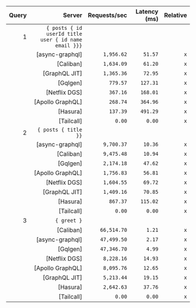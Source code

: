 <!-- PERFORMANCE_RESULTS_START -->

| Query | Server | Requests/sec | Latency (ms) | Relative |
|-------:|--------:|--------------:|--------------:|---------:|
| 1 | `{ posts { id userId title user { id name email }}}` |
|| [async-graphql] | `1,956.62` | `51.57` | `x` |
|| [Caliban] | `1,634.09` | `61.20` | `x` |
|| [GraphQL JIT] | `1,365.36` | `72.95` | `x` |
|| [Gqlgen] | `779.57` | `127.31` | `x` |
|| [Netflix DGS] | `367.16` | `168.01` | `x` |
|| [Apollo GraphQL] | `268.74` | `364.96` | `x` |
|| [Hasura] | `137.39` | `491.29` | `x` |
|| [Tailcall] | `0.00` | `0.00` | `x` |
| 2 | `{ posts { title }}` |
|| [async-graphql] | `9,700.37` | `10.36` | `x` |
|| [Caliban] | `9,475.48` | `10.94` | `x` |
|| [Gqlgen] | `2,174.18` | `47.62` | `x` |
|| [Apollo GraphQL] | `1,756.83` | `56.81` | `x` |
|| [Netflix DGS] | `1,604.55` | `69.72` | `x` |
|| [GraphQL JIT] | `1,409.16` | `70.85` | `x` |
|| [Hasura] | `867.37` | `115.02` | `x` |
|| [Tailcall] | `0.00` | `0.00` | `x` |
| 3 | `{ greet }` |
|| [Caliban] | `66,514.70` | `1.21` | `x` |
|| [async-graphql] | `47,499.50` | `2.17` | `x` |
|| [Gqlgen] | `47,346.70` | `4.99` | `x` |
|| [Netflix DGS] | `8,228.16` | `14.93` | `x` |
|| [Apollo GraphQL] | `8,095.76` | `12.65` | `x` |
|| [GraphQL JIT] | `5,213.44` | `19.15` | `x` |
|| [Hasura] | `2,642.63` | `37.76` | `x` |
|| [Tailcall] | `0.00` | `0.00` | `x` |

<!-- PERFORMANCE_RESULTS_END -->
